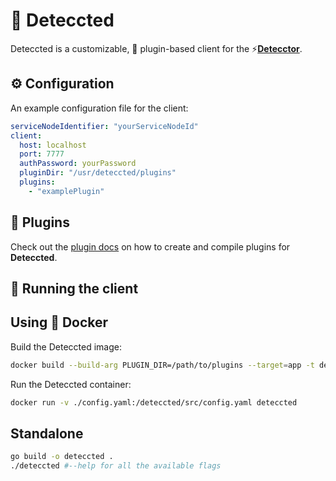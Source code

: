 # 🎯 Deteccted 

Deteccted is a customizable, 🔌 plugin-based client for the ⚡[**Detecctor**](https://github.com/detecc/detecctor).

## ⚙ Configuration

An example configuration file for the client:

```yaml
serviceNodeIdentifier: "yourServiceNodeId"
client:
  host: localhost
  port: 7777
  authPassword: yourPassword
  pluginDir: "/usr/deteccted/plugins"
  plugins:
    - "examplePlugin"
```

## 🔌 Plugins

Check out the [plugin docs](docs/client-plugins.md) on how to create and compile plugins for **Deteccted**.

## 🏃 Running the client

## Using 🐳 Docker

Build the Deteccted image:

```bash
docker build --build-arg PLUGIN_DIR=/path/to/plugins --target=app -t deteccted . 
```

Run the Deteccted container:

```bash
docker run -v ./config.yaml:/deteccted/src/config.yaml deteccted 
```

## Standalone

```bash
go build -o deteccted . 
./deteccted #--help for all the available flags
```